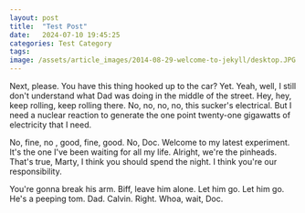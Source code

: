 ```yaml
---
layout: post
title:  "Test Post"
date:   2024-07-10 19:45:25
categories: Test Category
tags: 
image: /assets/article_images/2014-08-29-welcome-to-jekyll/desktop.JPG
---
```


Next, please. You have this thing hooked up to the car? Yet. Yeah, well, I still don't understand what Dad was doing in the middle of the street. Hey, hey, keep rolling, keep rolling there. No, no, no, no, this sucker's electrical. But I need a nuclear reaction to generate the one point twenty-one gigawatts of electricity that I need.

No, fine, no , good, fine, good. No, Doc. Welcome to my latest experiment. It's the one I've been waiting for all my life. Alright, we're the pinheads. That's true, Marty, I think you should spend the night. I think you're our responsibility.

You're gonna break his arm. Biff, leave him alone. Let him go. Let him go. He's a peeping tom. Dad. Calvin. Right. Whoa, wait, Doc.

